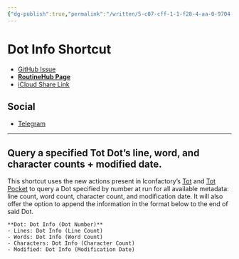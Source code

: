 ```yaml
---
{"dg-publish":true,"permalink":"/written/5-c07-cff-1-1-f28-4-aa-0-9704-ff-52939536-d3/","dgHomeLink":true,"dgPassFrontmatter":false}
---
```


# Dot Info Shortcut

- [GitHub Issue](https://github.com/extratone/i/issues/169)
- [**RoutineHub Page**](https://routinehub.co/shortcut/11459)
- [iCloud Share Link](https://www.icloud.com/shortcuts/4103b2f9cd494964b3cf6ae63d867679)

## Social

- [Telegram](https://t.me/extratone/10865)

---

## Query a specified Tot Dot’s line, word, and character counts + modified date.

This shortcut uses the new actions present in Iconfactory’s [Tot](https://apps.apple.com/us/app/tot/id1491071483) and [Tot Pocket](https://apps.apple.com/us/app/tot-pocket/id1498235191) to query a Dot specified by number at run for all available metadata: line count, word count, character count, and modification date. It will also offer the option to append the information in the format below to the end of said Dot.

```
**Dot: Dot Info (Dot Number)**
- Lines: Dot Info (Line Count)
- Words: Dot Info (Word Count)
- Characters: Dot Info (Character Count)
- Modified: Dot Info (Modification Date)
```